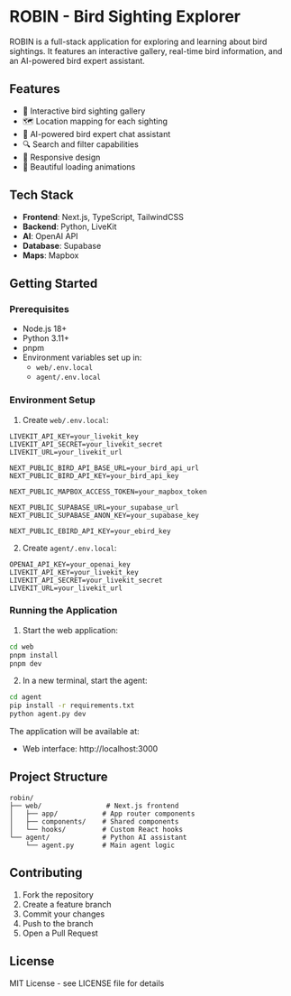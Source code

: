 # ROBIN - Bird Sighting Explorer

ROBIN is a full-stack application for exploring and learning about bird sightings. It features an interactive gallery, real-time bird information, and an AI-powered bird expert assistant.

## Features

- 🦜 Interactive bird sighting gallery
- 🗺️ Location mapping for each sighting
- 🤖 AI-powered bird expert chat assistant
- 🔍 Search and filter capabilities
- 📱 Responsive design
- 🎨 Beautiful loading animations

## Tech Stack

- **Frontend**: Next.js, TypeScript, TailwindCSS
- **Backend**: Python, LiveKit
- **AI**: OpenAI API
- **Database**: Supabase
- **Maps**: Mapbox

## Getting Started

### Prerequisites

- Node.js 18+
- Python 3.11+
- pnpm
- Environment variables set up in:
  - `web/.env.local`
  - `agent/.env.local`

### Environment Setup

1. Create `web/.env.local`:
```env
LIVEKIT_API_KEY=your_livekit_key
LIVEKIT_API_SECRET=your_livekit_secret
LIVEKIT_URL=your_livekit_url

NEXT_PUBLIC_BIRD_API_BASE_URL=your_bird_api_url
NEXT_PUBLIC_BIRD_API_KEY=your_bird_api_key

NEXT_PUBLIC_MAPBOX_ACCESS_TOKEN=your_mapbox_token

NEXT_PUBLIC_SUPABASE_URL=your_supabase_url
NEXT_PUBLIC_SUPABASE_ANON_KEY=your_supabase_key

NEXT_PUBLIC_EBIRD_API_KEY=your_ebird_key
```

2. Create `agent/.env.local`:
```env
OPENAI_API_KEY=your_openai_key
LIVEKIT_API_KEY=your_livekit_key
LIVEKIT_API_SECRET=your_livekit_secret
LIVEKIT_URL=your_livekit_url
```

### Running the Application

1. Start the web application:
```bash
cd web
pnpm install
pnpm dev
```

2. In a new terminal, start the agent:
```bash
cd agent
pip install -r requirements.txt
python agent.py dev
```

The application will be available at:
- Web interface: http://localhost:3000

## Project Structure

```
robin/
├── web/                # Next.js frontend
│   ├── app/           # App router components
│   ├── components/    # Shared components
│   └── hooks/         # Custom React hooks
└── agent/             # Python AI assistant
    └── agent.py       # Main agent logic
```

## Contributing

1. Fork the repository
2. Create a feature branch
3. Commit your changes
4. Push to the branch
5. Open a Pull Request

## License

MIT License - see LICENSE file for details 